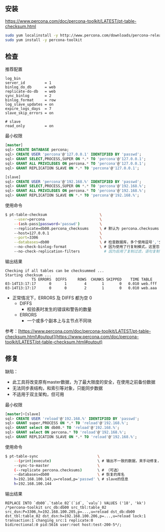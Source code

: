 ## 安装

<https://www.percona.com/doc/percona-toolkit/LATEST/pt-table-checksum.html>

```bash
sudo yum localinstall -y http://www.percona.com/downloads/percona-release/redhat/0.1-4/percona-release-0.1-4.noarch.rpm
sudo yum install -y percona-toolkit
```



## 检查

推荐配置

```shell
log_bin
server_id         = 1
binlog_do_db      = web
replicate-do-db   = web
sync_binlog       = 2
binlog_format     = row
log_slave_updates = on
expire_logs_days  = 7
slave_skip_errors = on

# slave
read_only         = on
```

最小权限

```sql
[master]
sql> CREATE DATABASE percona;
sql> CREATE USER 'percona'@'127.0.0.1' IDENTIFIED BY 'passwd';
sql> GRANT SELECT,PROCESS,SUPER ON *.* TO 'percona'@'127.0.0.1';
sql> GRANT ALL PRIVILEGES ON percona.* TO 'percona'@'127.0.0.1';
sql> GRANT REPLICATION SLAVE ON *.* TO 'percona'@'127.0.0.1';

[slave]
sql> CREATE USER 'percona'@'192.168.%' IDENTIFIED BY 'passwd';
sql> GRANT SELECT,PROCESS,SUPER ON *.* TO 'percona'@'192.168.%';
sql> GRANT ALL PRIVILEGES ON percona.* TO 'percona'@'192.168.%';
sql> GRANT REPLICATION SLAVE ON *.* TO 'percona'@'192.168.%';
```

使用命令

```bash
$ pt-table-checksum                        \
    --user=percona                         \
    --(ask-pass|password='passwd')         \
    --replicate=db00.percona_checksums     \ # 默认为 percona.checksums
    --host=127.0.0.1                       \
    --port=3306                            \
    --databases=db00                       \ # 检查数据库，多个使用逗号','分隔
    --no-check-binlog-format               \ # 因为使用了行复制模式，这里忽略检查二进制日志
    --no-check-replication-filters           # 因为启用了复制过滤，语句复制模式加上复制过滤，复制会产生问题，这里忽略
```

输出结果

```
Checking if all tables can be checksummed ...
Starting checksum ...
            TS ERRORS  DIFFS     ROWS  CHUNKS SKIPPED    TIME TABLE
03-14T13:17:17      0      1        4       1       0   0.010 web.fff
03-14T13:17:17      0      0        2       1       0   0.010 web.aaa
```

* 正常情况下，ERRORS 及 DIFFS 都为空 0
  * DIFFS
    * 校验表时发生的错误和警告的数量
  * ERRORS
    * 一个或多个副本上与主节点不同块

参考：[https://www.percona.com/doc/percona-toolkit/LATEST/pt-table-checksum.html\#output](https://www.percona.com/doc/percona-toolkit/LATEST/pt-table-checksum.html#output)



## 修复

缺陷：

* 此工具将改变原有master数据，为了最大限度的安全，在使用之前备份数据
* 无法同步表结构，和索引等对象，只能同步数据
* 不适用于双主架构，但可用

最小权限

```sql
[master]+[slave]
sql> CREATE USER 'reload'@'192.168.%' IDENTIFIED BY 'passwd';
sql> GRANT super,PROCESS ON *.* TO 'reload'@'192.168.%';
sql> GRANT select ON db00.* TO 'reload'@'192.168.%';
sql> GRANT select ON percona.* TO 'reload'@'192.168.%';
sql> GRANT REPLICATION SLAVE ON *.* TO 'reload'@'192.168.%';
```

使用命令

```bash
$ pt-table-sync                           \
    --(print|execute)                     \ # 输出不一致的数据，来手动修复，或直接执行修复
    --sync-to-master                      \
    (--replicate percona.checksums)       \ # （可选）
    --databases=db00                      \ # 恢复的库名
    h=192.168.100.143,u=reload,p='passwd' \ # slave的信息
    h=192.168.100.144
```

输出结果

    REPLACE INTO `db00`.`table_02`(`id`, `valu`) VALUES ('18', 'kk') 
    /*percona-toolkit src_db:db00 src_tbl:table_02 src_dsn:P=3306,h=192.168.100.205,p=...,u=reload dst_db:db00 
    dst_tbl:table_02 dst_dsn:h=192.168.100.206,p=...,u=reload lock:1 transaction:1 changing_src:1 replicate:0 
    bidirectional:0 pid:5616 user:root host:test-200-5*/;


